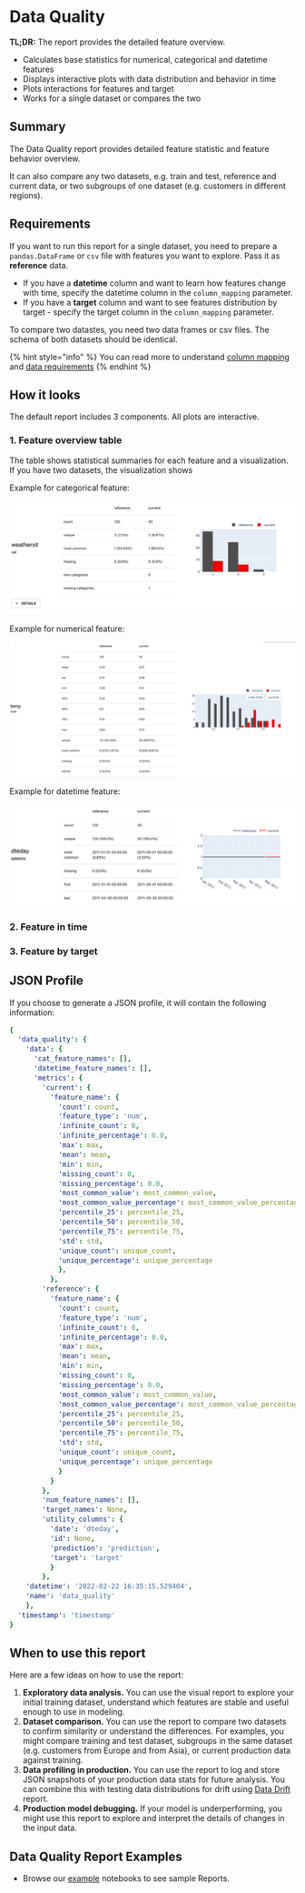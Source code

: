 # Data Quality

**TL;DR:** The report provides the detailed feature overview.

* Calculates base statistics for numerical, categorical and datetime features
* Displays interactive plots with data distribution and behavior in time
* Plots interactions for features and target
* Works for a single dataset or compares the two 

## Summary

The Data Quality report provides detailed feature statistic and feature behavior overview. 

It can also compare any two datasets, e.g. train and test, reference and current data, or two subgroups of one dataset (e.g. customers in different regions).

## Requirements

If you want to run this report for a single dataset, you need to prepare a `pandas.DataFrame` or `csv` file with features you want to explore. Pass it as **reference** data.
* If you have a **datetime** column and want to learn how features change with time, specify the datetime column in the `column_mapping` parameter.
* If you have a **target** column and want to see features distribution by target - specify the target column in the `column_mapping` parameter. 

To compare two datastes, you need two data frames or csv files. The schema of both datasets should be identical.

{% hint style="info" %}
You can read more to understand [column mapping](../dashboards/column-mapping.md) and [data requirements](../dashboards/data-requirements.md) 
{% endhint %}

## How it looks

The default report includes 3 components. All plots are interactive.

### 1. Feature overview table

The table shows statistical summaries for each feature and a visualization. 
If you have two datasets, the visualization shows 

Example for categorical feature:

![](../.gitbook/assets/reports_data_quality_overview_cat.png)

Example for numerical feature:

![](../.gitbook/assets/reports_data_quality_overview_num.png)

Example for datetime feature:

![](../.gitbook/assets/reports_data_quality_overview_datetime.png)

### 2. Feature in time

### 3. Feature by target 


## JSON Profile

If you choose to generate a JSON profile, it will contain the following information:

```yaml
{
  'data_quality': {
    'data': {
      'cat_feature_names': [],
      'datetime_feature_names': [],
      'metrics': {
        'current': {
          'feature_name': {
            'count': count,
            'feature_type': 'num',
            'infinite_count': 0,
            'infinite_percentage': 0.0,
            'max': max,
            'mean': mean,
            'min': min,
            'missing_count': 0,
            'missing_percentage': 0.0,
            'most_common_value': most_common_value,
            'most_common_value_percentage': most_common_value_percentage,
            'percentile_25': percentile_25,
            'percentile_50': percentile_50,
            'percentile_75': percentile_75,
            'std': std,
            'unique_count': unique_count,
            'unique_percentage': unique_percentage
            },
          },
        'reference': {
          'feature_name': {
            'count': count,
            'feature_type': 'num',
            'infinite_count': 0,
            'infinite_percentage': 0.0,
            'max': max,
            'mean': mean,
            'min': min,
            'missing_count': 0,
            'missing_percentage': 0.0,
            'most_common_value': most_common_value,
            'most_common_value_percentage': most_common_value_percentage,
            'percentile_25': percentile_25,
            'percentile_50': percentile_50,
            'percentile_75': percentile_75,
            'std': std,
            'unique_count': unique_count,
            'unique_percentage': unique_percentage
            }
          }
        },
        'num_feature_names': [],
        'target_names': None,
        'utility_columns': {
          'date': 'dteday',
          'id': None,
          'prediction': 'prediction',
          'target': 'target'
          }
        },
    'datetime': '2022-02-22 16:35:15.529404',
    'name': 'data_quality'
    },
  'timestamp': 'timestamp'
}
```
## When to use this report

Here are a few ideas on how to use the report:

1. **Exploratory data analysis.** You can use the visual report to explore your initial training dataset, understand which features are stable and useful enough to use in modeling. 
2. **Dataset comparison.** You can use the report to compare two datasets to confirm similarity or understand the differences. For examples, you might compare training and test dataset, subgroups in the same dataset (e.g. customers from Europe and from Asia), or current production data against training.
3. **Data profiling in production.** You can use the report to log and store JSON snapshots of your production data stats for future analysis. You can combine this with testing data distributions for drift using [Data Drift](data-drift.md) report.    
4. **Production model debugging.** If your model is underperforming, you might use this report to explore and interpret the details of changes in the input data.

## Data Quality Report Examples

* Browse our [example](../get-started/examples.md) notebooks to see sample Reports.
